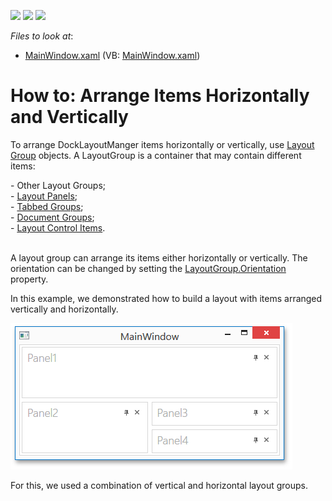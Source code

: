 <!-- default badges list -->
![](https://img.shields.io/endpoint?url=https://codecentral.devexpress.com/api/v1/VersionRange/128642942/21.1.5%2B)
[![](https://img.shields.io/badge/Open_in_DevExpress_Support_Center-FF7200?style=flat-square&logo=DevExpress&logoColor=white)](https://supportcenter.devexpress.com/ticket/details/T326786)
[![](https://img.shields.io/badge/📖_How_to_use_DevExpress_Examples-e9f6fc?style=flat-square)](https://docs.devexpress.com/GeneralInformation/403183)
<!-- default badges end -->
<!-- default file list -->
*Files to look at*:

* [MainWindow.xaml](./CS/MainWindow.xaml) (VB: [MainWindow.xaml](./VB/MainWindow.xaml))
<!-- default file list end -->
# How to: Arrange Items Horizontally and Vertically 


To arrange DockLayoutManger items horizontally or vertically, use <a href="https://documentation.devexpress.com/#WPF/CustomDocument6824">Layout Group</a> objects. A LayoutGroup is a container that may contain different items:<br>
<p>- Other Layout Groups;<br>- <a href="https://documentation.devexpress.com/#WPF/CustomDocument6823">Layout Panels</a>;<br>- <a href="https://documentation.devexpress.com/#WPF/CustomDocument6825">Tabbed Groups</a>;<br>- <a href="https://documentation.devexpress.com/#WPF/CustomDocument6830">Document Groups</a>;<br>- <a href="https://documentation.devexpress.com/#WPF/CustomDocument7224">Layout Control Items</a>.<br><br></p>
<p>A layout group can arrange its items either horizontally or vertically. The orientation can be changed by setting the <a href="https://documentation.devexpress.com/#WPF/DevExpressXpfDockingLayoutGroup_Orientationtopic">LayoutGroup.Orientation</a> property.</p>
<p>In this example, we demonstrated how to build a layout with items arranged vertically and horizontally.</p>
<p><img src="https://raw.githubusercontent.com/DevExpress-Examples/how-to-arrange-items-horizontally-and-vertically-t326786/15.1.3+/media/852b4882-a7b9-11e5-80bf-00155d62480c.png"></p>
<p>For this, we used a combination of vertical and horizontal layout groups.</p>

<br/>


